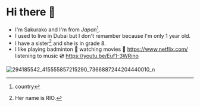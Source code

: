 # Hi there 👋

- I'm Sakurako and I'm from _Japan_[^1].
- I used to live in Dubai but I don't remamber because I'm only 1 year old.
- I have a sister[^2] and she is in grade 8.
- I like playing badminton 🏸 watching movies 🎥 https://www.netflix.com/ listening to music 💿 https://youtu.be/Euf1-3WRino


![294185542_415555857215290_7366887244204440010_n](https://user-images.githubusercontent.com/112539110/188311826-179b4810-1560-48cc-8380-d0f89d2e048f.jpg)

[^1]:country
[^2]:Her name is RIO.
<!--
**SakurakoMitsui/SakurakoMitsui** is a ✨ _special_ ✨ repository because its `README.md` (this file) appears on your GitHub profile.

Here are some ideas to get you started:

- 🔭 I’m currently working on ...![image](https://user-images.githubusercontent.com/112539110/188311191-8d8700ad-fce0-40dd-bdf3-3d43010b5efd.jpeg)

- 🌱 I’m currently learning ...
- 👯 I’m looking to collaborate on ...
- 🤔 I’m looking for help with ...
- 💬 Ask me about ...
- 📫 How to reach me: ...
- 😄 Pronouns: ...
- ⚡ Fun fact: ...
-->
